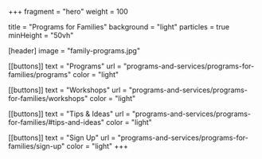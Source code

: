 +++
fragment = "hero"
weight = 100

title = "Programs for Families"
background = "light"
particles = true
minHeight = "50vh"

[header]
  image = "family-programs.jpg"

[[buttons]]
  text = "Programs"
  url = "programs-and-services/programs-for-families/programs"
  color = "light" 
  
[[buttons]]
  text = "Workshops"
  url = "programs-and-services/programs-for-families/workshops"
  color = "light"

[[buttons]]
  text = "Tips & Ideas"
  url = "programs-and-services/programs-for-families/#tips-and-ideas"
  color = "light"
  
[[buttons]]
  text = "Sign Up"
  url = "programs-and-services/programs-for-families/sign-up"
  color = "light"
+++





